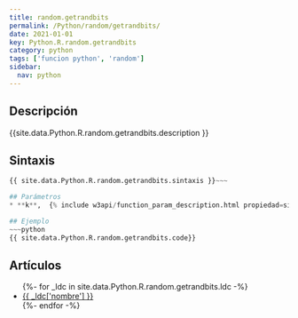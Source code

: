 ```yaml
---
title: random.getrandbits
permalink: /Python/random/getrandbits/
date: 2021-01-01
key: Python.R.random.getrandbits
category: python
tags: ['funcion python', 'random']
sidebar: 
  nav: python
---
```


## Descripción
{{site.data.Python.R.random.getrandbits.description }}

## Sintaxis
~~~python
{{ site.data.Python.R.random.getrandbits.sintaxis }}~~~

## Parámetros
* **k**,  {% include w3api/function_param_description.html propiedad=site.data.Python.R.random.getrandbits valor="k" %}

## Ejemplo
~~~python
{{ site.data.Python.R.random.getrandbits.code}}
~~~

## Artículos
<ul>
{%- for _ldc in site.data.Python.R.random.getrandbits.ldc -%}
   <li>
       <a href="{{_ldc['url'] }}">{{ _ldc['nombre'] }}</a>
   </li>
{%- endfor -%}
</ul>
